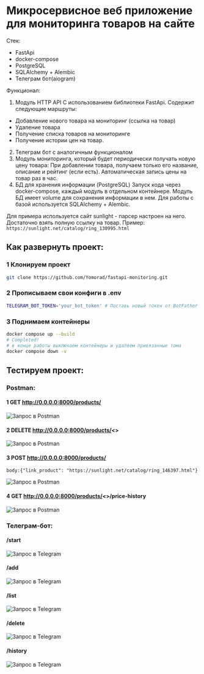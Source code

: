 # Микросервисное веб приложение для мониторинга товаров на сайте
Стек: 
- FastApi
- docker-compose
- PostgreSQL
- SQLAlchemy + Alembic
- Телеграм бот(aiogram)


Функционал:

1. Модуль HTTP API  С использованием библиотеки FastApi.
Содержит следующие маршруты:
- Добавление нового товара на мониторинг (ссылка на товар)
- Удаление товара
- Получение списка товаров на мониторинге
- Получение истории цен на товар.
2. Телеграм бот с аналогичным функционалом
3. Модуль мониторинга, который будет периодически получать новую цену товара:
При добавлении товара, получаем только его название, описание и рейтинг (если есть).
Автоматическая запись цены на товар раз в час.
4. БД для хранения информации (PostgreSQL)
Запуск кода через docker-compose, каждый модуль в отдельном контейнере. Модуль БД имеет volume для сохранения информации в нем.
Для работы с базой используется SQLAlchemy + Alembic.

Для примера используется сайт sunlight - парсер настроен на него. Достаточно взять полную ссылку на товар. Пример:
`https://sunlight.net/catalog/ring_130995.html`

## Как развернуть проект:
### 1 Клонируем проект

```bash
git clone https://github.com/Yomorad/fastapi-monitoring.git
```

### 2 Прописываем свои конфиги в .env
```bash
TELEGRAM_BOT_TOKEN='your_bot_token' # Поставь новый токен от BotFather из телеги
```

### 3 Поднимаем контейнеры
```bash
docker compose up --build
# Completed!
# в конце работы выключаем контейнеры и удаляем привязанные тома
docker compose down -v
```

## Тестируем проект:

### Postman:
#### 1 GET http://0.0.0.0:8000/products/
![Запрос в Postman](./readme_images/image.png)
#### 2 DELETE http://0.0.0.0:8000/products/<<id>>
![Запрос в Postman](./readme_images/image1.png)
#### 3 POST http://0.0.0.0:8000/products/ 
    body:{"link_product": "https://sunlight.net/catalog/ring_146397.html"}
![Запрос в Postman](./readme_images/image2.png)
#### 4 GET http://0.0.0.0:8000/products/<<id>>/price-history
![Запрос в Postman](./readme_images/image3.png)

### Телеграм-бот:
#### /start

![Запрос в Telegram](./readme_images/image4.png)
#### /add

![Запрос в Telegram](./readme_images/image6.png)
#### /list

![Запрос в Telegram](./readme_images/image5.png)
#### /delete

![Запрос в Telegram](./readme_images/image8.png)
#### /history

![Запрос в Telegram](./readme_images/image7.png)
